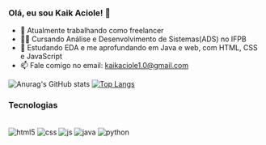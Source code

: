### Olá, eu sou Kaik Aciole! 👋


- 🔭 Atualmente trabalhando como freelancer
- 👨‍💻 Cursando Análise e Desenvolvimento de Sistemas(ADS) no IFPB
- 🌱 Estudando EDA e me aprofundando em Java e web, com HTML, CSS e JavaScript
- 📫 Fale comigo no email: kaikaciole1.0@gmail.com

<p></p>

![Anurag's GitHub stats](https://github-readme-stats.vercel.app/api?username=KaikAciole&show_icons=true&theme=transparent&locale=pt-br) [![Top Langs](https://github-readme-stats.vercel.app/api/top-langs/?username=KaikAciole&layout=donut&theme=transparent&locale=pt-br)](https://github.com/anuraghazra/github-readme-stats) 

### Tecnologias

<div style="display: inline_block"><br>
  <img align="center" alt="html5" src="https://img.shields.io/badge/HTML5-E34F26?style=for-the-badge&logo=html5&logoColor=white">
  <img align="center" alt="css"  src="https://img.shields.io/badge/CSS3-1572B6?style=for-the-badge&logo=css3&logoColor=white">
  <img align="center" alt="js"  src="https://img.shields.io/badge/JavaScript-323330?style=for-the-badge&logo=javascript&logoColor=F7DF1E">
  <img align="center" alt="java"  src="https://img.shields.io/badge/Java-ED8B00?style=for-the-badge&logo=openjdk&logoColor=white">
  <img align="center" alt="python" src="https://img.shields.io/badge/Python-14354C?style=for-the-badge&logo=python&logoColor=white">
</div>
